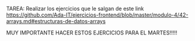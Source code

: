 TAREA: Realizar los ejercicios que le salgan de este link https://github.com/Ada-IT/ejercicios-frontend/blob/master/modulo-4/42-arrays.md#estructuras-de-datos-arrays 

MUY IMPORTANTE HACER ESTOS EJERCICIOS PARA EL MARTES!!!!!